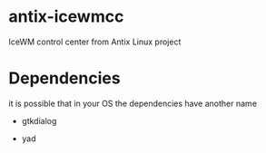 # antix-icewmcc
IceWM control center from Antix Linux project

# Dependencies
  it is possible that in your OS the dependencies have another name
     
   - gtkdialog
   
   - yad 
